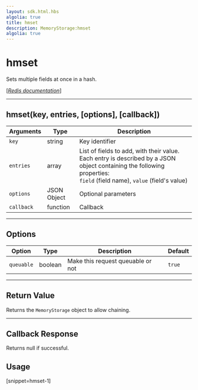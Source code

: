 ```yaml
---
layout: sdk.html.hbs
algolia: true
title: hmset
description: MemoryStorage:hmset
algolia: true
---
```

  

# hmset
Sets multiple fields at once in a hash.

[[_Redis documentation_]](https://redis.io/commands/hmset)

---

## hmset(key, entries, [options], [callback])

| Arguments | Type | Description |
|---------------|---------|----------------------------------------|
| `key` | string | Key identifier |
| `entries` | array | List of fields to add, with their value. Each entry is described by a JSON object containing the following properties:<br/>`field` (field name), `value` (field's value) |
| `options` | JSON Object | Optional parameters |
| `callback` | function | Callback |

---

## Options

| Option | Type | Description | Default |
|---------------|---------|----------------------------------------|---------|
| `queuable` | boolean | Make this request queuable or not  | ``true`` |

---

## Return Value

Returns the `MemoryStorage` object to allow chaining.

---

## Callback Response

Returns null if successful.

## Usage

[snippet=hmset-1]
